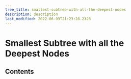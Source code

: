 ```yaml
---
tree_title: smallest-subtree-with-all-the-deepest-nodes
description: description
last_modified: 2022-06-09T21:23:28.2328
---
```


# Smallest Subtree with all the Deepest Nodes

## Contents
